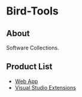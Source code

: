 # Bird-Tools
## About
Software Collections.
## Product List
- [Web App](https://github.com/moton-03/Bird-Tools-Web-App)
- [Visual Studio Extensions](https://github.com/moton-03/Bird-Tools-Visual-Studio-Extensions)
